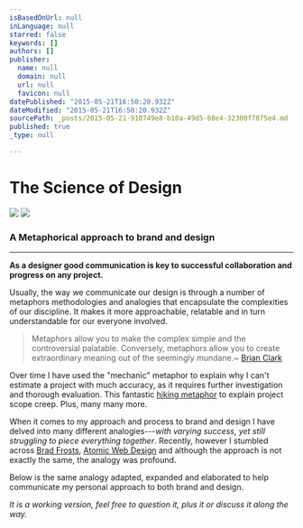 ```yaml
---
isBasedOnUrl: null
inLanguage: null
starred: false
keywords: []
authors: []
publisher:
  name: null
  domain: null
  url: null
  favicon: null
datePublished: "2015-05-21T16:50:20.932Z"
dateModified: "2015-05-21T16:50:20.932Z"
sourcePath: _posts/2015-05-21-910749e8-b10a-49d5-88e4-32300f7875e4.md
published: true
_type: null

---
```

# The Science of Design
![](http://the-grid-user-content.s3-us-west-2.amazonaws.com/7d75377c-a50d-4e20-899c-72b312ed451f.jpg)
![](http://the-grid-user-content.s3-us-west-2.amazonaws.com/6c20029b-c79f-4f12-84cf-2ee253d5e2d3.png)

### A Metaphorical approach to brand and design

****

**As a designer good communication is key to successful collaboration and progress on any project.**

Usually, the way we communicate our design is through a number of metaphors methodologies and analogies that encapsulate the complexities of our discipline. It makes it more approachable, relatable and in turn understandable for our everyone involved.

> Metaphors allow you to make the complex simple and the controversial palatable. Conversely, metaphors allow you to create extraordinary meaning out of the seemingly mundane.~ [Brian Clark][0]

Over time I have used the "mechanic" metaphor to explain why I can't estimate a project with much accuracy, as it requires further investigation and thorough evaluation. This fantastic [hiking metaphor][1] to explain project scope creep. Plus, many many more.

When it comes to my approach and process to brand and design I have delved into many different analogies---_with varying success, yet still struggling to piece everything together_. Recently, however I stumbled across [Brad Frosts][2], [Atomic Web Design][3] and although the approach is not exactly the same, the analogy was profound.

Below is the same analogy adapted, expanded and elaborated to help communicate my personal approach to both brand and design.

_It is a working version, feel free to question it, plus it or discuss it along the way._

[0]: http://www.copyblogger.com/become-a-master-of-metaphor-and-multiply-your-blogging-effectiveness/
[1]: http://www.quora.com/Engineering-Management/Why-are-software-development-task-estimations-regularly-off-by-a-factor-of-2-3/answer/Michael-Wolfe
[2]: https://twitter.com/brad_frost
[3]: http://bradfrostweb.com/blog/post/atomic-web-design/